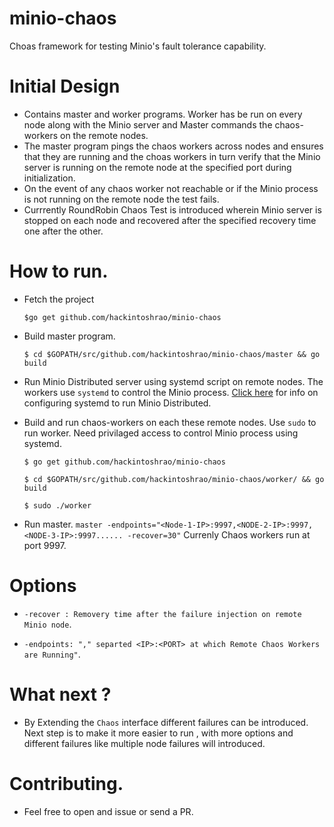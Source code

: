 # minio-chaos
Choas framework for testing Minio's fault tolerance capability.


# Initial Design 

 - Contains master and worker programs. Worker has be run on every node along with the Minio server and 
   Master commands the chaos-workers on the remote nodes.
 - The master program pings the chaos workers across nodes and ensures
   that they are running and the choas workers in turn verify that the Minio
   server is running on the remote node at the specified port during initialization.
 - On the event of any chaos worker not reachable or if the Minio
   process is not running on the remote node the test fails.
 - Currrently RoundRobin Chaos Test is introduced wherein Minio server is
   stopped on each node and recovered after the specified recovery time one after the other.
   
# How to run. 

- Fetch the project 

  `$go get github.com/hackintoshrao/minio-chaos` 
- Build master program.

  `$ cd $GOPATH/src/github.com/hackintoshrao/minio-chaos/master && go build`
- Run Minio Distributed server using systemd script on remote nodes. 
  The workers use `systemd` to control the Minio process. [Click here](https://github.com/minio/minio/tree/master/dist/linux-systemd/distributed) for info on configuring systemd to run Minio Distributed.
- Build and run chaos-workers on each these remote nodes. Use `sudo` to run worker. 
  Need privilaged access to control Minio process using systemd.
  
  `$ go get github.com/hackintoshrao/minio-chaos`
  
  `$ cd $GOPATH/src/github.com/hackintoshrao/minio-chaos/worker/ && go build`
  
  `$ sudo ./worker`
- Run master. 
  `master -endpoints="<Node-1-IP>:9997,<NODE-2-IP>:9997,<NODE-3-IP>:9997...... -recover=30"`
   Currenly Chaos workers run at port 9997.
   
  
  

# Options

- `-recover : Removery time after the failure injection on remote Minio node`.

- `-endpoints: "," separted <IP>:<PORT> at which Remote Chaos Workers are Running"`.


# What next ?

- By Extending the `Chaos` interface different failures can be introduced. Next step is to make it more easier to run 
  , with more options and different failures like multiple node failures will introduced.
  
# Contributing. 

- Feel free to open and issue or send a PR.



